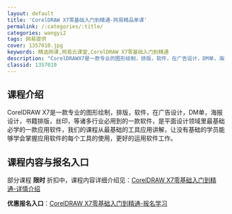 ```yaml
---
layout: default
title: 'CorelDRAW X7零基础入门到精通-网易精品单课'
permalink: /:categories/:title/
categories: wangyi2
tags: 网易提供
cover: 1357010.jpg
keywords: 精选网课,网易云课堂,CorelDRAW X7零基础入门到精通
description: "CorelDRAWX7是一款专业的图形绘制，排版，软件，在广告设计，DM单，海报设计，书籍排版，丝印，等诸多行业必用到的一款软件，是平面设计领域里最基础必学的一款应用软件，我们的课程从最基础"
classid: 1357010
---
```


## 课程介绍

CorelDRAW X7是一款专业的图形绘制，排版，软件，在广告设计，DM单，海报设计，书籍排版，丝印，等诸多行业必用到的一款软件，是平面设计领域里最基础必学的一款应用软件，我们的课程从最基础的工具应用讲解，让没有基础的学员能够学会掌握应用软件的每个工具的使用，更好的运用软件工作。

## 课程内容与报名入口

部分课程 **限时** 折扣中，课程内容详细介绍见：[CorelDRAW X7零基础入门到精通-详情介绍](https://study.163.com/course/introduction/1357010.htm?share=1&shareId=1025206652&utm_campaign=share&utm_medium=iphoneShare&utm_source=&utm_u=1025206652)

**优惠报名入口**：[CorelDRAW X7零基础入门到精通-报名学习](https://study.163.com/course/introduction/1357010.htm?share=1&shareId=1025206652&utm_campaign=share&utm_medium=iphoneShare&utm_source=&utm_u=1025206652)

